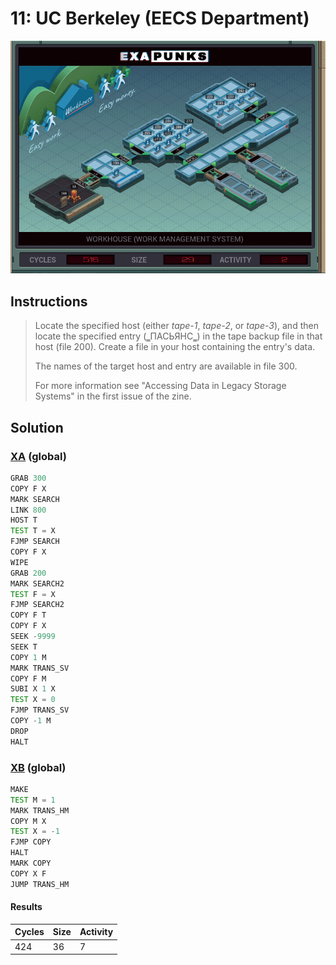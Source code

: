 # 11: UC Berkeley (EECS Department)

<div align="center"><img src="EXAPUNKS - WorkHouse (516, 29, 2, 2023-05-19-15-03-39).gif" /></div>

## Instructions
> ﻿Locate the specified host (either *tape-1*, *tape-2*, or *tape-3*), and then locate the specified entry (‗ПАСЬЯНС‗) in the tape backup file in that host (file 200). Create a file in your host containing the entry's data.
> 
> The names of the target host and entry are available in file 300.
> 
> For more information see "Accessing Data in Legacy Storage Systems" in the first issue of the zine.

## Solution

### [XA](XA.exa) (global)
```asm
GRAB 300
COPY F X
MARK SEARCH
LINK 800
HOST T
TEST T = X
FJMP SEARCH
COPY F X
WIPE
GRAB 200
MARK SEARCH2
TEST F = X
FJMP SEARCH2
COPY F T
COPY F X
SEEK -9999
SEEK T
COPY 1 M
MARK TRANS_SV
COPY F M
SUBI X 1 X
TEST X = 0
FJMP TRANS_SV
COPY -1 M
DROP
HALT
```

### [XB](XB.exa) (global)
```asm
MAKE
TEST M = 1
MARK TRANS_HM
COPY M X
TEST X = -1
FJMP COPY
HALT
MARK COPY
COPY X F
JUMP TRANS_HM

```

#### Results
| Cycles | Size | Activity |
|--------|------|----------|
| 424    | 36   | 7        |
